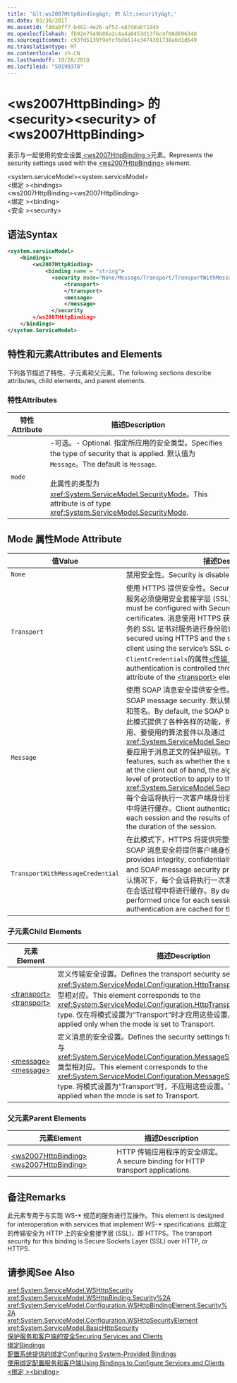 ```yaml
---
title: '&lt;ws2007HttpBinding&gt; 的 &lt;security&gt;'
ms.date: 03/30/2017
ms.assetid: fdda0ff7-b462-4e26-af52-e87ddab71945
ms.openlocfilehash: fb92e7549b86a2c4a4a8453d13f6c4f08d696348
ms.sourcegitcommit: c93fd5139f9efcf6db514e3474301738a6d1d649
ms.translationtype: MT
ms.contentlocale: zh-CN
ms.lasthandoff: 10/28/2018
ms.locfileid: "50199378"
---
```

# <a name="ltsecuritygt-of-ltws2007httpbindinggt"></a><span data-ttu-id="91582-102">&lt;ws2007HttpBinding&gt; 的 &lt;security&gt;</span><span class="sxs-lookup"><span data-stu-id="91582-102">&lt;security&gt; of &lt;ws2007HttpBinding&gt;</span></span>
<span data-ttu-id="91582-103">表示与一起使用的安全设置[ \<ws2007HttpBinding >](../../../../../docs/framework/configure-apps/file-schema/wcf/ws2007httpbinding.md)元素。</span><span class="sxs-lookup"><span data-stu-id="91582-103">Represents the security settings used with the [\<ws2007HttpBinding>](../../../../../docs/framework/configure-apps/file-schema/wcf/ws2007httpbinding.md) element.</span></span>  
  
 <span data-ttu-id="91582-104">\<system.serviceModel></span><span class="sxs-lookup"><span data-stu-id="91582-104">\<system.serviceModel></span></span>  
<span data-ttu-id="91582-105">\<绑定 ></span><span class="sxs-lookup"><span data-stu-id="91582-105">\<bindings></span></span>  
<span data-ttu-id="91582-106">\<ws2007HttpBinding></span><span class="sxs-lookup"><span data-stu-id="91582-106">\<ws2007HttpBinding></span></span>  
<span data-ttu-id="91582-107">\<绑定 ></span><span class="sxs-lookup"><span data-stu-id="91582-107">\<binding></span></span>  
<span data-ttu-id="91582-108">\<安全 ></span><span class="sxs-lookup"><span data-stu-id="91582-108">\<security></span></span>  
  
## <a name="syntax"></a><span data-ttu-id="91582-109">语法</span><span class="sxs-lookup"><span data-stu-id="91582-109">Syntax</span></span>  
  
```xml  
<system.serviceModel>  
    <bindings>  
        <ws2007HttpBinding>  
            <binding name = "string">  
              <security mode="None/Message/Transport/TransportWithMessageCredential">  
                  <transport>  
                  </transport>  
                  <message>  
                  </message>  
              </security  
        </ws2007HttpBinding>  
    </bindings>  
</system.ServiceModel>  
```  
  
## <a name="attributes-and-elements"></a><span data-ttu-id="91582-110">特性和元素</span><span class="sxs-lookup"><span data-stu-id="91582-110">Attributes and Elements</span></span>  
 <span data-ttu-id="91582-111">下列各节描述了特性、子元素和父元素。</span><span class="sxs-lookup"><span data-stu-id="91582-111">The following sections describe attributes, child elements, and parent elements.</span></span>  
  
### <a name="attributes"></a><span data-ttu-id="91582-112">特性</span><span class="sxs-lookup"><span data-stu-id="91582-112">Attributes</span></span>  
  
|<span data-ttu-id="91582-113">特性</span><span class="sxs-lookup"><span data-stu-id="91582-113">Attribute</span></span>|<span data-ttu-id="91582-114">描述</span><span class="sxs-lookup"><span data-stu-id="91582-114">Description</span></span>|  
|---------------|-----------------|  
|`mode`|<span data-ttu-id="91582-115">-可选。</span><span class="sxs-lookup"><span data-stu-id="91582-115">-   Optional.</span></span> <span data-ttu-id="91582-116">指定所应用的安全类型。</span><span class="sxs-lookup"><span data-stu-id="91582-116">Specifies the type of security that is applied.</span></span> <span data-ttu-id="91582-117">默认值为 `Message`。</span><span class="sxs-lookup"><span data-stu-id="91582-117">The default is `Message`.</span></span><br /><br /> <span data-ttu-id="91582-118">此属性的类型为 <xref:System.ServiceModel.SecurityMode>。</span><span class="sxs-lookup"><span data-stu-id="91582-118">This attribute is of type <xref:System.ServiceModel.SecurityMode>.</span></span>|  
  
## <a name="mode-attribute"></a><span data-ttu-id="91582-119">Mode 属性</span><span class="sxs-lookup"><span data-stu-id="91582-119">Mode Attribute</span></span>  
  
|<span data-ttu-id="91582-120">值</span><span class="sxs-lookup"><span data-stu-id="91582-120">Value</span></span>|<span data-ttu-id="91582-121">描述</span><span class="sxs-lookup"><span data-stu-id="91582-121">Description</span></span>|  
|-----------|-----------------|  
|`None`|<span data-ttu-id="91582-122">禁用安全性。</span><span class="sxs-lookup"><span data-stu-id="91582-122">Security is disabled.</span></span>|  
|`Transport`|<span data-ttu-id="91582-123">使用 HTTPS 提供安全性。</span><span class="sxs-lookup"><span data-stu-id="91582-123">Security is provided using HTTPS.</span></span> <span data-ttu-id="91582-124">此服务必须使用安全套接字层 (SSL) 证书进行配置。</span><span class="sxs-lookup"><span data-stu-id="91582-124">The service must be configured with Secure Sockets Layer (SSL) certificates.</span></span> <span data-ttu-id="91582-125">消息使用 HTTPS 获得全面保护，而且客户端使用服务的 SSL 证书对服务进行身份验证。</span><span class="sxs-lookup"><span data-stu-id="91582-125">The message is entirely secured using HTTPS and the service is authenticated by the client using the service’s SSL certificate.</span></span> <span data-ttu-id="91582-126">客户端身份验证通过`ClientCredentials`的属性[\<传输 >](../../../../../docs/framework/configure-apps/file-schema/wcf/transport-of-ws2007httpbinding.md)元素。</span><span class="sxs-lookup"><span data-stu-id="91582-126">The client authentication is controlled through the `ClientCredentials` attribute of the [\<transport>](../../../../../docs/framework/configure-apps/file-schema/wcf/transport-of-ws2007httpbinding.md) element.</span></span>|  
|`Message`|<span data-ttu-id="91582-127">使用 SOAP 消息安全提供安全性。</span><span class="sxs-lookup"><span data-stu-id="91582-127">Security is provided using SOAP message security.</span></span> <span data-ttu-id="91582-128">默认情况下，将对 SOAP 正文进行加密和签名。</span><span class="sxs-lookup"><span data-stu-id="91582-128">By default, the SOAP body is encrypted and signed.</span></span> <span data-ttu-id="91582-129">此模式提供了各种各样的功能，例如服务凭据在带外客户端是否可用、要使用的算法套件以及通过 <xref:System.ServiceModel.Security.SecurityMessageProperty> 要应用于消息正文的保护级别。</span><span class="sxs-lookup"><span data-stu-id="91582-129">This mode offers a variety of features, such as whether the service credentials are available at the client out of band, the algorithm suite to use, and what level of protection to apply to the message body through the <xref:System.ServiceModel.Security.SecurityMessageProperty>.</span></span> <span data-ttu-id="91582-130">每个会话将执行一次客户端身份验证，身份验证的结果在会话过程中将进行缓存。</span><span class="sxs-lookup"><span data-stu-id="91582-130">Client authentication is performed once for each session and the results of authentication are cached for the duration of the session.</span></span>|  
|`TransportWithMessageCredential`|<span data-ttu-id="91582-131">在此模式下，HTTPS 将提供完整性、保密性和服务器身份验证，SOAP 消息安全将提供客户端身份验证。</span><span class="sxs-lookup"><span data-stu-id="91582-131">In this mode, HTTPS provides integrity, confidentiality, and server authentication, and SOAP message security provides client authentication.</span></span> <span data-ttu-id="91582-132">默认情况下，每个会话将执行一次客户端身份验证，身份验证的结果在会话过程中将进行缓存。</span><span class="sxs-lookup"><span data-stu-id="91582-132">By default, client authentication is performed once for each session and the results of authentication are cached for the duration of the session.</span></span>|  
  
### <a name="child-elements"></a><span data-ttu-id="91582-133">子元素</span><span class="sxs-lookup"><span data-stu-id="91582-133">Child Elements</span></span>  
  
|<span data-ttu-id="91582-134">元素</span><span class="sxs-lookup"><span data-stu-id="91582-134">Element</span></span>|<span data-ttu-id="91582-135">描述</span><span class="sxs-lookup"><span data-stu-id="91582-135">Description</span></span>|  
|-------------|-----------------|  
|[<span data-ttu-id="91582-136">\<transport></span><span class="sxs-lookup"><span data-stu-id="91582-136">\<transport></span></span>](../../../../../docs/framework/configure-apps/file-schema/wcf/transport-of-ws2007httpbinding.md)|<span data-ttu-id="91582-137">定义传输安全设置。</span><span class="sxs-lookup"><span data-stu-id="91582-137">Defines the transport security settings.</span></span> <span data-ttu-id="91582-138">此元素与 <xref:System.ServiceModel.Configuration.HttpTransportSecurityElement> 类型相对应。</span><span class="sxs-lookup"><span data-stu-id="91582-138">This element corresponds to the <xref:System.ServiceModel.Configuration.HttpTransportSecurityElement> type.</span></span> <span data-ttu-id="91582-139">仅在将模式设置为“Transport”时才应用这些设置。</span><span class="sxs-lookup"><span data-stu-id="91582-139">These settings are applied only when the mode is set to Transport.</span></span>|  
|[<span data-ttu-id="91582-140">\<message></span><span class="sxs-lookup"><span data-stu-id="91582-140">\<message></span></span>](../../../../../docs/framework/configure-apps/file-schema/wcf/message-of-ws2007httpbinding.md)|<span data-ttu-id="91582-141">定义消息的安全设置。</span><span class="sxs-lookup"><span data-stu-id="91582-141">Defines the security settings for the message.</span></span> <span data-ttu-id="91582-142">此元素与 <xref:System.ServiceModel.Configuration.MessageSecurityOverHttpElement> 类型相对应。</span><span class="sxs-lookup"><span data-stu-id="91582-142">This element corresponds to the <xref:System.ServiceModel.Configuration.MessageSecurityOverHttpElement> type.</span></span> <span data-ttu-id="91582-143">将模式设置为“Transport”时，不应用这些设置。</span><span class="sxs-lookup"><span data-stu-id="91582-143">These settings are not applied when the mode is set to Transport.</span></span>|  
  
### <a name="parent-elements"></a><span data-ttu-id="91582-144">父元素</span><span class="sxs-lookup"><span data-stu-id="91582-144">Parent Elements</span></span>  
  
|<span data-ttu-id="91582-145">元素</span><span class="sxs-lookup"><span data-stu-id="91582-145">Element</span></span>|<span data-ttu-id="91582-146">描述</span><span class="sxs-lookup"><span data-stu-id="91582-146">Description</span></span>|  
|-------------|-----------------|  
|[<span data-ttu-id="91582-147">\<ws2007HttpBinding></span><span class="sxs-lookup"><span data-stu-id="91582-147">\<ws2007HttpBinding></span></span>](../../../../../docs/framework/configure-apps/file-schema/wcf/ws2007httpbinding.md)|<span data-ttu-id="91582-148">HTTP 传输应用程序的安全绑定。</span><span class="sxs-lookup"><span data-stu-id="91582-148">A secure binding for HTTP transport applications.</span></span>|  
  
## <a name="remarks"></a><span data-ttu-id="91582-149">备注</span><span class="sxs-lookup"><span data-stu-id="91582-149">Remarks</span></span>  
 <span data-ttu-id="91582-150">此元素专用于与实现 WS-\* 规范的服务进行互操作。</span><span class="sxs-lookup"><span data-stu-id="91582-150">This element is designed for interoperation with services that implement WS-\* specifications.</span></span> <span data-ttu-id="91582-151">此绑定的传输安全为 HTTP 上的安全套接字层 (SSL)，即 HTTPS。</span><span class="sxs-lookup"><span data-stu-id="91582-151">The transport security for this binding is Secure Sockets Layer (SSL) over HTTP, or HTTPS.</span></span>  
  
## <a name="see-also"></a><span data-ttu-id="91582-152">请参阅</span><span class="sxs-lookup"><span data-stu-id="91582-152">See Also</span></span>  
 <xref:System.ServiceModel.WSHttpSecurity>  
 <xref:System.ServiceModel.WSHttpBinding.Security%2A>  
 <xref:System.ServiceModel.Configuration.WSHttpBindingElement.Security%2A>  
 <xref:System.ServiceModel.Configuration.WSHttpSecurityElement>  
 <xref:System.ServiceModel.BasicHttpSecurity>  
 [<span data-ttu-id="91582-153">保护服务和客户端的安全</span><span class="sxs-lookup"><span data-stu-id="91582-153">Securing Services and Clients</span></span>](../../../../../docs/framework/wcf/feature-details/securing-services-and-clients.md)  
 [<span data-ttu-id="91582-154">绑定</span><span class="sxs-lookup"><span data-stu-id="91582-154">Bindings</span></span>](../../../../../docs/framework/wcf/bindings.md)  
 [<span data-ttu-id="91582-155">配置系统提供的绑定</span><span class="sxs-lookup"><span data-stu-id="91582-155">Configuring System-Provided Bindings</span></span>](../../../../../docs/framework/wcf/feature-details/configuring-system-provided-bindings.md)  
 [<span data-ttu-id="91582-156">使用绑定配置服务和客户端</span><span class="sxs-lookup"><span data-stu-id="91582-156">Using Bindings to Configure Services and Clients</span></span>](../../../../../docs/framework/wcf/using-bindings-to-configure-services-and-clients.md)  
 [<span data-ttu-id="91582-157">\<绑定 ></span><span class="sxs-lookup"><span data-stu-id="91582-157">\<binding></span></span>](../../../../../docs/framework/misc/binding.md)
